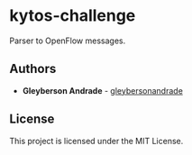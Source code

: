 # kytos-challenge

Parser to OpenFlow messages.

## Authors

* **Gleyberson Andrade** - [gleybersonandrade](https://github.com/gleybersonandrade)

## License

This project is licensed under the MIT License.
